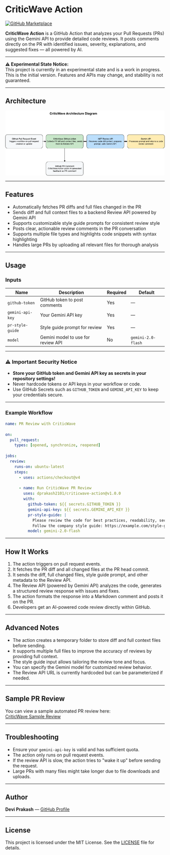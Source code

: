 # CriticWave Action

[![GitHub Marketplace](https://img.shields.io/badge/GitHub%20Marketplace-CriticWave-blue)](https://github.com/marketplace/actions/criticwave-action)

**CriticWave Action** is a GitHub Action that analyzes your Pull Requests (PRs) using the Gemini API to provide detailed code reviews. It posts comments directly on the PR with identified issues, severity, explanations, and suggested fixes — all powered by AI.

---

**⚠️ Experimental State Notice:**  
This project is currently in an experimental state and is a work in progress. This is the initial version. Features and APIs may change, and stability is not guaranteed.



---

## Architecture

![CriticWave Architecture](docs/assets/architecture.png)

---

## Features

- Automatically fetches PR diffs and full files changed in the PR
- Sends diff and full context files to a backend Review API powered by Gemini API
- Supports customizable style guide prompts for consistent review style
- Posts clear, actionable review comments in the PR conversation
- Supports multiple file types and highlights code snippets with syntax highlighting
- Handles large PRs by uploading all relevant files for thorough analysis

---

## Usage

### Inputs

| Name             | Description                             | Required | Default             |
|------------------|-----------------------------------------|----------|---------------------|
| `github-token`   | GitHub token to post comments           | Yes      | —                   |
| `gemini-api-key` | Your Gemini API key                     | Yes      | —                   |
| `pr-style-guide` | Style guide prompt for review           | Yes      | —                   |
| `model`          | Gemini model to use for review API      | No       | `gemini-2.0-flash`  |

---

### ⚠️ Important Security Notice

- **Store your GitHub token and Gemini API key as secrets in your repository settings!**
- Never hardcode tokens or API keys in your workflow or code.
- Use GitHub Secrets such as `GITHUB_TOKEN` and `GEMINI_API_KEY` to keep your credentials secure.

---

### Example Workflow

```yaml
name: PR Review with CriticWave

on:
  pull_request:
    types: [opened, synchronize, reopened]

jobs:
  review:
    runs-on: ubuntu-latest
    steps:
      - uses: actions/checkout@v4

      - name: Run CriticWave PR Review
        uses: dprakash2101/criticwave-action@v1.0.0
        with:
          github-token: ${{ secrets.GITHUB_TOKEN }}
          gemini-api-key: ${{ secrets.GEMINI_API_KEY }}
          pr-style-guide: |
            Please review the code for best practices, readability, security, and performance.
            Follow the company style guide: https://example.com/style-guide
          model: gemini-2.0-flash
```

---

## How It Works

1. The action triggers on pull request events.
2. It fetches the PR diff and all changed files at the PR head commit.
3. It sends the diff, full changed files, style guide prompt, and other metadata to the Review API.
4. The Review API (powered by Gemini API) analyzes the code, generates a structured review response with issues and fixes.
5. The action formats the response into a Markdown comment and posts it on the PR.
6. Developers get an AI-powered code review directly within GitHub.

---

## Advanced Notes

* The action creates a temporary folder to store diff and full context files before sending.
* It supports multiple full files to improve the accuracy of reviews by providing full context.
* The style guide input allows tailoring the review tone and focus.
* You can specify the Gemini model for customized review behavior.
* The Review API URL is currently hardcoded but can be parameterized if needed.

---
## Sample PR Review

You can view a sample automated PR review here:  
[CriticWave Sample Review](https://github.com/dprakash2101/GeminiSharp/pull/24#issuecomment-2907735191)

---

## Troubleshooting

* Ensure your `gemini-api-key` is valid and has sufficient quota.
* The action only runs on pull request events.
* If the review API is slow, the action tries to "wake it up" before sending the request.
* Large PRs with many files might take longer due to file downloads and uploads.

---

## Author

**Devi Prakash** — [GitHub Profile](https://github.com/dprakash2101)


---

## License

This project is licensed under the MIT License. See the [LICENSE](LICENSE) file for details.
